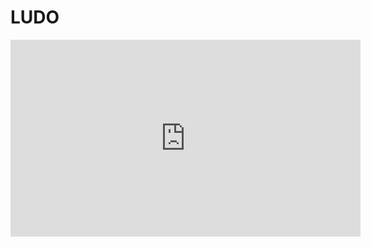 # LUDO

<p align="center">
<iframe width="560" height="315" src="https://www.youtube.com/embed/0Imgmer7-K4" title="YouTube video player" frameborder="0" allow="accelerometer; autoplay; clipboard-write; encrypted-media; gyroscope; picture-in-picture" allowfullscreen></iframe>
  <p>

    
